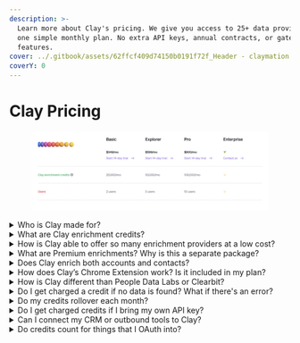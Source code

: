 ```yaml
---
description: >-
  Learn more about Clay's pricing. We give you access to 25+ data providers at
  one simple monthly plan. No extra API keys, annual contracts, or gated
  features.
cover: ../.gitbook/assets/62ffcf409d74150b0191f72f_Header - claymation black (2).png
coverY: 0
---
```


# Clay Pricing

<figure><img src="../.gitbook/assets/image (4).png" alt=""><figcaption></figcaption></figure>

<details>

<summary>Who is Clay made for?</summary>

Clay is made for sales ops, demand generation, and growth teams looking to find more leads, faster. Our spreadsheet makes it easy to pull in leads from dozens of sources and enrichment to find almost any data possible.

</details>

<details>

<summary>What are Clay enrichment credits?</summary>

Clay is reshaping the data provider business model by bundling together 25+ different providers into a simple credit system for a fraction of the cost.&#x20;

Each month you're given a certain amount of credits depending on your plan (Basic, Explorer, or Pro). Every time an enrichment provider is called, it counts as 1 credit. For example, if your table includes 3 enrichment columns, then every row added will run 3 credits.

Want to learn more? Check it out here: [https://www.loom.com/share/0acccd32c4ce44fabc0ab8f88c9144d4](https://www.loom.com/share/0acccd32c4ce44fabc0ab8f88c9144d4)

</details>

<details>

<summary>How is Clay able to offer so many enrichment providers at a low cost?</summary>

We offer a simple monthly subscription at a fraction of the cost of most single data providers. This is because we buy our credits in bulk, so you can get them for much cheaper without signing onto large, unnecessary commitments. You can pick and choose the best tools for your prospecting flow :)

</details>

<details>

<summary>What are Premium enrichments? Why is this a separate package?</summary>

We bundle together the majority of our data providers as “Basic enrichments” that are built into your plans; however, we connect with more traditional enrichment tools such as People Data Labs, Hunter, Owler, and Clearbit. While you can connect your own API key to these tools, we also offer credit packages to get access to these more expensive providers at a lower cost. See the section above on Premium enrichments to learn if it’s right for you.

</details>

<details>

<summary>Does Clay enrich both accounts and contacts?</summary>

Yes! You can start with data for either to enrich:

* Accounts: URLs, company LinkedIn profiles, Crunchbase profiles, or company name
* Contacts: name, email, LinkedIn profile, Twitter profile, etc.

</details>

<details>

<summary>How does Clay’s Chrome Extension work? Is it included in my plan?</summary>

Yes. Clay’s Chrome Extension makes it easy to scrape and import data from any website in a few simple clicks. For example, you can scrape lists from LinkedIn, Crunchbase, BuiltWith, LinkedIn Sales Navigator, ycombinator.com, and much more.

</details>

<details>

<summary>How is Clay different than People Data Labs or Clearbit?</summary>

Unlike Clearbit, People Data Labs, and other enrichment services, we are not a data provider. We connect with 50+ data providers into a simple prospecting tool so you can build workflow automations, build enrichments on top of each other, score leads, and connect with your existing stack.Clay makes it possible to do wicked multi-enrichments such as using Google API to find a LinkedIn profile, then using a LinkedIn data to pull in their profile information, then using the company page to pull even more information. You'll never have to rely on just one data provider for your information again.

</details>

<details>

<summary>Do I get charged a credit if no data is found? What if there's an error?</summary>

If there's an error, then you will not be charged any credits. However, there are a few exceptions that "No Data Found" will charge credits. For instance, if we call Google's API and search open role counts, if the result is 0, this still counts as a run. Similarly for job role count, tech stack, and a few other integrations that "No data found" is helpful, this will charge a credit. All other enrichments such as find email, enrich Linkedin, etc. will only run if data is returned.

</details>

<details>

<summary>Do my credits rollover each month?</summary>

Currently credits do not rollover each month for Clay's enrichment credits. However, premium credits will rollover each month.

</details>

<details>

<summary>Do I get charged credits if I bring my own API key?</summary>

No, you're not charged credits if you bring your own API key.

</details>

<details>

<summary>Can I connect my CRM or outbound tools to Clay?</summary>

Absolutely. We can connect with over 100+ outbound tools and CRMs to help automate your prospecting or enrich your leads. This is included within the product.

</details>

<details>

<summary>Do credits count for things that I OAuth into?</summary>

No, currently there are no credit charges for things you OAuth into.

</details>
